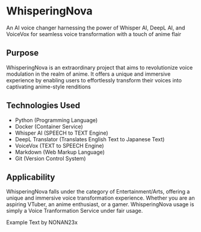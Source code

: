 # WhisperingNova
An AI voice changer harnessing the power of Whisper AI, DeepL AI, and VoiceVox for seamless voice transformation with a touch of anime flair

## Purpose
WhisperingNova is an extraordinary project that aims to revolutionize voice modulation in the realm of anime. It offers a unique and immersive experience by enabling users to effortlessly transform their voices into captivating anime-style renditions

## Technologies Used
- Python    (Programming Language)
- Docker    (Container Service)
- Whisper AI    (SPEECH to TEXT Engine)
- DeepL Translator  (Translates English Text to Japanese Text)
- VoiceVox  (TEXT to SPEECH Engine)
- Markdown  (Web Markup Language)
- Git   (Version Control System)

## Applicability
WhisperingNova falls under the category of Entertainment/Arts, offering a unique and immersive voice transformation experience. Whether you are an aspiring VTuber, an anime enthusiast, or a gamer. WhisperingNova usage is simply a Voice Tranformation Service under fair usage.

Example Text
by NONAN23x
